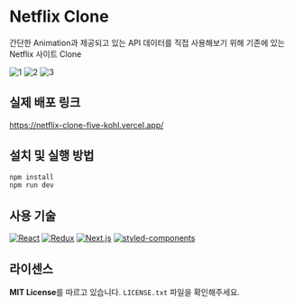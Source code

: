 # Netflix Clone

간단한 Animation과 제공되고 있는 API 데이터를 직접 사용해보기 위해 기존에 있는 Netflix 사이트 Clone<br/>

![1](https://user-images.githubusercontent.com/37430920/140041793-245f5d62-da5a-4241-80bd-69c8762ecca3.gif)
![2](https://user-images.githubusercontent.com/37430920/140043254-da5e70a3-94a5-43d5-ada9-079f3995c763.png)
![3](https://user-images.githubusercontent.com/37430920/140043362-42264632-7f00-4239-9940-877f7384978c.png)

## 실제 배포 링크
https://netflix-clone-five-kohl.vercel.app/

## 설치 및 실행 방법

```sh
npm install
npm run dev
```

## 사용 기술

[![React](https://img.shields.io/badge/React-17.0.2-blue?logo=React)]()
[![Redux](https://img.shields.io/badge/Redux-4.1.1-764ABC?logo=Redux&logoColor=764ABC)]()
[![Next.js](https://img.shields.io/badge/Next.js-11.1.1-white?&logo=Next.js&logoColor=white)]()
[![styled-components](https://img.shields.io/badge/styled_components-5.3.1-DB7093?&logo=styled-components&logoColor=DB7093)]()


## 라이센스

**MIT License**를 따르고 있습니다. `LICENSE.txt` 파일을 확인해주세요.



<!-- Markdown link & img dfn's -->
[npm-image]: https://img.shields.io/npm/v/datadog-metrics.svg?style=flat-square
[npm-url]: https://npmjs.org/package/datadog-metrics
[npm-downloads]: https://img.shields.io/npm/dm/datadog-metrics.svg?style=flat-square
[travis-image]: https://img.shields.io/travis/dbader/node-datadog-metrics/master.svg?style=flat-square
[travis-url]: https://travis-ci.org/dbader/node-datadog-metrics
[wiki]: https://github.com/yourname/yourproject/wiki
